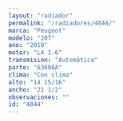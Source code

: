 ```yaml
---
layout: "radiador"
permalink: "/radiadores/4844/"
marca: "Peugeot"
modelo: "207"
ano: "2010"
motor: "L4 1.6"
transmision: "Automática"
parte: "63606A"
clima: "Con clima"
alto: "14 15/16"
ancho: "21 1/2"
observaciones: ""
id: "4844"
---
```



